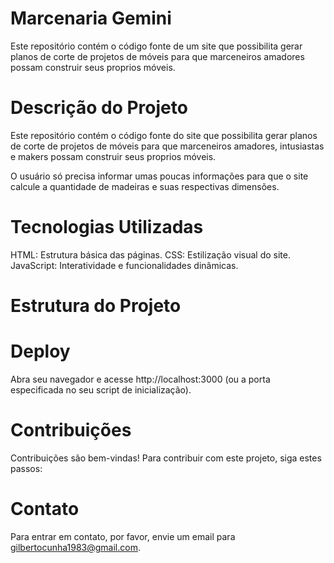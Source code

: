 # Marcenaria Gemini
Este repositório contém o código fonte de um site que possibilita gerar planos de corte de projetos de móveis para que marceneiros amadores possam construir seus proprios móveis.

# Descrição do Projeto
Este repositório contém o código fonte do site que possibilita gerar planos de corte de projetos de móveis para que marceneiros amadores, intusiastas e makers possam construir seus proprios móveis.

O usuário só precisa informar umas poucas informações para que o site calcule a quantidade de madeiras e suas respectivas dimensões.

# Tecnologias Utilizadas
HTML: Estrutura básica das páginas.
CSS: Estilização visual do site.
JavaScript: Interatividade e funcionalidades dinâmicas.

# Estrutura do Projeto
# Deploy
Abra seu navegador e acesse http://localhost:3000 (ou a porta especificada no seu script de inicialização).

# Contribuições
Contribuições são bem-vindas! Para contribuir com este projeto, siga estes passos:
  
# Contato
Para entrar em contato, por favor, envie um email para gilbertocunha1983@gmail.com.
